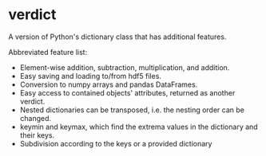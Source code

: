 # verdict
A version of Python's dictionary class that has additional features.

Abbreviated feature list:

* Element-wise addition, subtraction, multiplication, and addition.
* Easy saving and loading to/from hdf5 files.
* Conversion to numpy arrays and pandas DataFrames.
* Easy access to contained objects' attributes, returned as another verdict.
* Nested dictionaries can be transposed, i.e. the nesting order can be changed.
* keymin and keymax, which find the extrema values in the dictionary and their keys.
* Subdivision according to the keys or a provided dictionary
